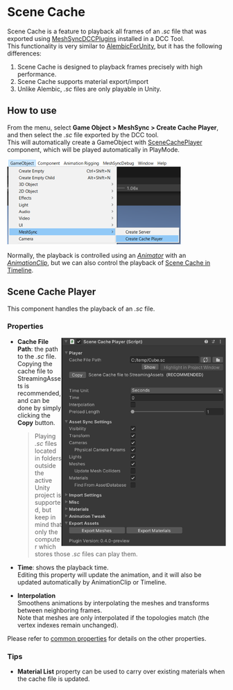 # Scene Cache

Scene Cache is a feature to playback all frames of an *.sc* file that 
was exported using [MeshSyncDCCPlugins](https://docs.unity3d.com/Packages/com.unity.meshsync.dcc-plugins@latest)
installed in a DCC Tool.   
This functionality is very similar to [AlembicForUnity](https://docs.unity3d.com/Packages/com.unity.formats.alembic@latest/index.html),
but it has the following differences:

1. Scene Cache is designed to playback frames precisely with high performance.
2. Scene Cache supports material export/import
3. Unlike Alembic, *.sc* files are only playable in Unity.

## How to use

From the menu, select **Game Object > MeshSync > Create Cache Player**, 
and then select the *.sc* file exported by the DCC tool.  
This will automatically create a GameObject with 
[SceneCachePlayer](#scene-cache-player) component, 
which will be played automatically in PlayMode.

![Menu](images/MenuCreateCachePlayer.png)

Normally, the playback is controlled using an 
[*Animator*](https://docs.unity3d.com/ScriptReference/Animator.html) with an 
[*AnimationClip*](https://docs.unity3d.com/ScriptReference/AnimationClip.html), but 
we can also control the playback of [Scene Cache in Timeline](SceneCacheInTimeline.md).

## Scene Cache Player 

This component handles the playback of an *.sc* file. 

### Properties

<img align="right" src="images/SceneCachePlayer.png" height="480">

- **Cache File Path**: the path to the *.sc* file.  
  Copying the cache file to StreamingAssets is recommended, and can be done by simply clicking the **Copy** button.  
 
  > Playing *.sc* files located in folders outside the active Unity project is supported, 
  > but keep in mind that only the computer which stores those *.sc* files can play them.

- **Time**: shows the playback time.  
  Editing this property will update the animation, and it will also be updated automatically by 
  AnimationClip or Timeline.  

- **Interpolation**  
  Smoothens animations by interpolating the meshes and transforms between neighboring frames.   
  Note that meshes are only interpolated if the topologies match (the vertex indexes remain unchanged).

Please refer to [common properties](CommonMeshSyncProperties.md) for details on the other properties.

### Tips

* **Material List** property can be used to carry over existing materials when the cache file is updated.



